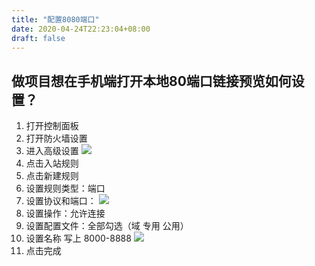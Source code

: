 ```yaml
---
title: "配置8080端口"
date: 2020-04-24T22:23:04+08:00
draft: false
---
```


## 做项目想在手机端打开本地80端口链接预览如何设置？

1. 打开控制面板
2. 打开防火墙设置
3. 进入高级设置
   ![](/images/8080.png)
4. 点击入站规则
5. 点击新建规则
6. 设置规则类型：端口
7. 设置协议和端口：
   ![](/images/8080-2.png)
8. 设置操作：允许连接
9. 设置配置文件：全部勾选（域 专用 公用）
10. 设置名称 写上 8000-8888
    ![](/images/8080-3.png)
11. 点击完成
